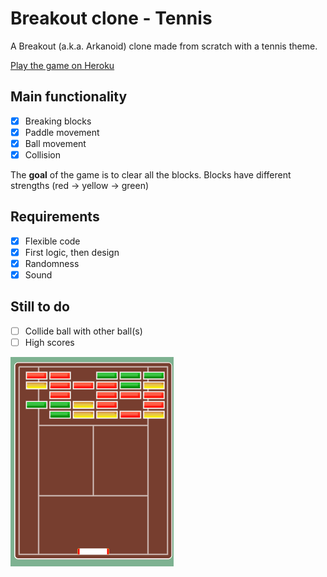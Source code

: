 # Breakout clone - Tennis
A Breakout (a.k.a. Arkanoid) clone made from scratch with a tennis theme.

[Play the game on Heroku](https://breakoutclone.herokuapp.com/)

## Main functionality
- [x]  Breaking blocks
- [x]  Paddle movement
- [x]  Ball movement
- [x]  Collision

The **goal** of the game is to clear all the blocks. Blocks have different strengths (red -> yellow -> green)

## Requirements
- [x] Flexible code
- [x]  First logic, then design
- [x]  Randomness
- [x]  Sound

## Still to do
- [ ] Collide ball with other ball(s)
- [ ] High scores

![preview game](readme/overview-game-small.gif)

